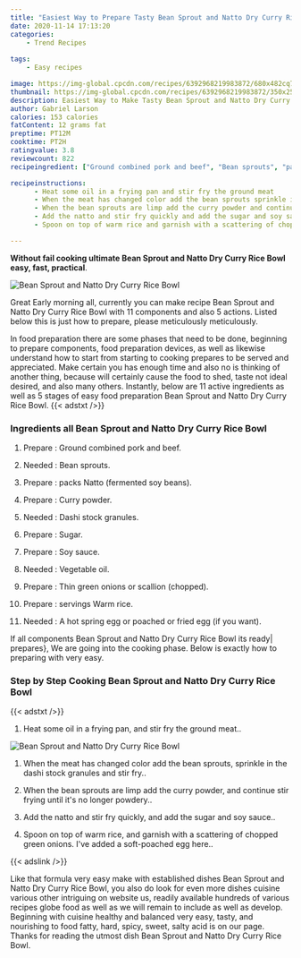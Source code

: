 ```yaml
---
title: "Easiest Way to Prepare Tasty Bean Sprout and Natto Dry Curry Rice Bowl"
date: 2020-11-14 17:13:20
categories:
    - Trend Recipes
    
tags:
    - Easy recipes

image: https://img-global.cpcdn.com/recipes/6392968219983872/680x482cq70/bean-sprout-and-natto-dry-curry-rice-bowl-recipe-main-photo.jpg
thumbnail: https://img-global.cpcdn.com/recipes/6392968219983872/350x250cq70/bean-sprout-and-natto-dry-curry-rice-bowl-recipe-main-photo.jpg
description: Easiest Way to Make Tasty Bean Sprout and Natto Dry Curry Rice Bowl with 11 ingredients and 5 stages of easy cooking.
author: Gabriel Larson
calories: 153 calories
fatContent: 12 grams fat
preptime: PT12M
cooktime: PT2H
ratingvalue: 3.8
reviewcount: 822
recipeingredient: ["Ground combined pork and beef", "Bean sprouts", "packs  Natto fermented soy beans", "Curry powder", "Dashi stock granules", "Sugar", "Soy sauce", "Vegetable oil", "Thin green onions or scallion chopped", "servings Warm rice", "A hot spring egg or poached or fried egg if you want"]

recipeinstructions: 
      - Heat some oil in a frying pan and stir fry the ground meat 
      - When the meat has changed color add the bean sprouts sprinkle in the dashi stock granules and stir fry 
      - When the bean sprouts are limp add the curry powder and continue stir frying until its no longer powdery 
      - Add the natto and stir fry quickly and add the sugar and soy sauce 
      - Spoon on top of warm rice and garnish with a scattering of chopped green onions Ive added a softpoached egg here

---
```




**Without fail cooking ultimate Bean Sprout and Natto Dry Curry Rice Bowl easy, fast, practical**. 


![Bean Sprout and Natto Dry Curry Rice Bowl](https://img-global.cpcdn.com/recipes/6392968219983872/680x482cq70/bean-sprout-and-natto-dry-curry-rice-bowl-recipe-main-photo.jpg "Bean Sprout and Natto Dry Curry Rice Bowl")




Great Early morning all, currently you can make recipe Bean Sprout and Natto Dry Curry Rice Bowl with 11 components and also 5 actions. Listed below this is just how to prepare, please meticulously meticulously.

In food preparation there are some phases that need to be done, beginning to prepare components, food preparation devices, as well as likewise understand how to start from starting to cooking prepares to be served and appreciated. Make certain you has enough time and also no is thinking of another thing, because will certainly cause the food to shed, taste not ideal desired, and also many others. Instantly, below are 11 active ingredients as well as 5 stages of easy food preparation Bean Sprout and Natto Dry Curry Rice Bowl.
{{< adstxt />}}

### Ingredients all Bean Sprout and Natto Dry Curry Rice Bowl


1. Prepare  : Ground combined pork and beef.

1. Needed  : Bean sprouts.

1. Prepare  : packs  Natto (fermented soy beans).

1. Prepare  : Curry powder.

1. Needed  : Dashi stock granules.

1. Prepare  : Sugar.

1. Prepare  : Soy sauce.

1. Needed  : Vegetable oil.

1. Prepare  : Thin green onions or scallion (chopped).

1. Prepare  : servings Warm rice.

1. Needed  : A hot spring egg or poached or fried egg (if you want).



If all components Bean Sprout and Natto Dry Curry Rice Bowl its ready| prepares}, We are going into the cooking phase. Below is exactly how to preparing with very easy.

### Step by Step Cooking Bean Sprout and Natto Dry Curry Rice Bowl

{{< adstxt />}}


1. Heat some oil in a frying pan, and stir fry the ground meat..



![Bean Sprout and Natto Dry Curry Rice Bowl](https://img-global.cpcdn.com/steps/6251003310505984/160x128cq70/bean-sprout-and-natto-dry-curry-rice-bowl-recipe-step-1-photo.jpg" "Bean Sprout and Natto Dry Curry Rice Bowl")



1. When the meat has changed color add the bean sprouts, sprinkle in the dashi stock granules and stir fry..



1. When the bean sprouts are limp add the curry powder, and continue stir frying until it&#39;s no longer powdery..



1. Add the natto and stir fry quickly, and add the sugar and soy sauce..



1. Spoon on top of warm rice, and garnish with a scattering of chopped green onions. I&#39;ve added a soft-poached egg here..





{{< adslink />}}

Like that formula very easy make with established dishes Bean Sprout and Natto Dry Curry Rice Bowl, you also do look for even more dishes cuisine various other intriguing on website us, readily available hundreds of various recipes globe food as well as we will remain to include as well as develop. Beginning with cuisine healthy and balanced very easy, tasty, and nourishing to food fatty, hard, spicy, sweet, salty acid is on our page. Thanks for reading the utmost dish Bean Sprout and Natto Dry Curry Rice Bowl.
